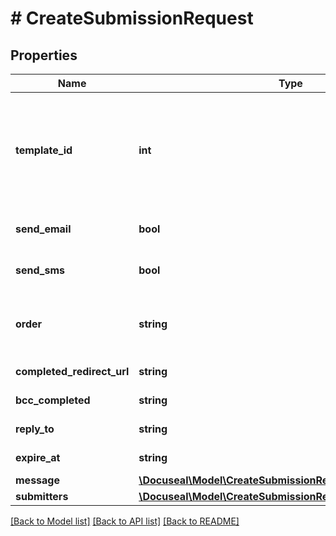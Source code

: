 # # CreateSubmissionRequest

## Properties

Name | Type | Description | Notes
------------ | ------------- | ------------- | -------------
**template_id** | **int** | The unique identifier of the template. Document template forms can be created via the Web UI, &lt;a href&#x3D;\&quot;https://www.docuseal.com/guides/use-embedded-text-field-tags-in-the-pdf-to-create-a-fillable-form\&quot; class&#x3D;\&quot;link\&quot;&gt;PDF and DOCX API&lt;/a&gt;, or &lt;a href&#x3D;\&quot;https://www.docuseal.com/guides/create-pdf-document-fillable-form-with-html-api\&quot; class&#x3D;\&quot;link\&quot;&gt;HTML API&lt;/a&gt;. |
**send_email** | **bool** | Set &#x60;false&#x60; to disable signature request emails sending. | [optional] [default to true]
**send_sms** | **bool** | Set &#x60;true&#x60; to send signature request via phone number and SMS. | [optional] [default to false]
**order** | **string** | Pass &#39;random&#39; to send signature request emails to all parties right away. The order is &#39;preserved&#39; by default so the second party will receive a signature request email only after the document is signed by the first party. | [optional] [default to 'preserved']
**completed_redirect_url** | **string** | Specify URL to redirect to after the submission completion. | [optional]
**bcc_completed** | **string** | Specify BCC address to send signed documents to after the completion. | [optional]
**reply_to** | **string** | Specify Reply-To address to use in the notification emails. | [optional]
**expire_at** | **string** | Specify the expiration date and time after which the submission becomes unavailable for signature. | [optional]
**message** | [**\Docuseal\Model\CreateSubmissionRequestMessage**](CreateSubmissionRequestMessage.md) |  | [optional]
**submitters** | [**\Docuseal\Model\CreateSubmissionRequestSubmittersInner[]**](CreateSubmissionRequestSubmittersInner.md) | The list of submitters for the submission. |

[[Back to Model list]](../../README.md#models) [[Back to API list]](../../README.md#endpoints) [[Back to README]](../../README.md)
